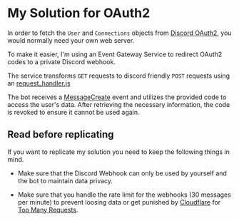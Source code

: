 # My Solution for OAuth2

In order to fetch the `User` and `Connections` objects from [Discord OAuth2](https://discord.com/developers/docs/topics/oauth2), you would normally need your own web server.

To make it easier, I'm using an Event Gateway Service to redirect OAuth2 codes to a private Discord webhook.

The service transforms `GET` requests to discord friendly `POST` requests using an [request_handler.js](./request_handler.js)

The bot receives a [MessageCreate](https://interactions-py.github.io/interactions.py/API%20Reference/API%20Reference/events/discord/#interactions.api.events.discord.MessageCreate) event and utilizes the provided code to access the user's data. After retrieving the necessary information, the code is revoked to ensure it cannot be used again.

## Read before replicating

If you want to replicate my solution you need to keep the following things in mind.

- Make sure that the Discord Webhook can only be used by yourself and the bot to maintain data privacy.

- Make sure that you handle the rate limit for the webhooks (30 messages per minute) to prevent loosing data or get punished by [Cloudflare](https://www.cloudflare.com/) for [Too Many Requests](https://developer.mozilla.org/en-US/docs/Web/HTTP/Status/429).

